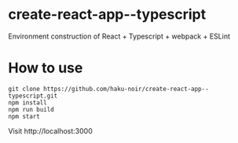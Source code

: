 # create-react-app--typescript
Environment construction of React + Typescript + webpack + ESLint

# How to use
```
git clone https://github.com/haku-noir/create-react-app--typescript.git
npm install
npm run build
npm start
```
Visit http://localhost:3000
